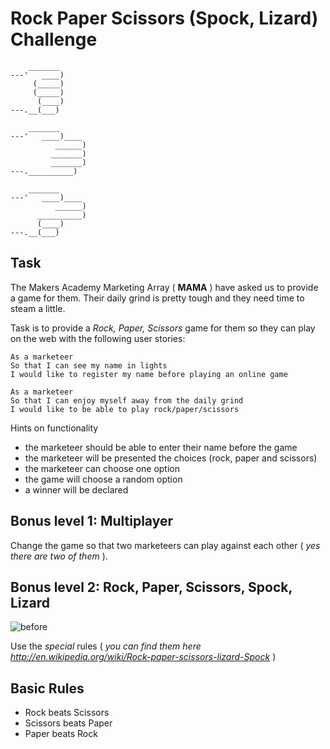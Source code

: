 # Rock Paper Scissors (Spock, Lizard) Challenge
```
    _______
---'   ____)
     (_____)
     (_____)
      (____)
---.__(___)

    _______
---'   ____)____
          ______)
         _______)
         _______)
---.__________)

    _______
---'   ____)____
          ______)
      __________)
      (____)
---.__(___)
```

Task
----

The Makers Academy Marketing Array ( **MAMA** ) have asked us to provide a game for them. Their daily grind is pretty tough and they need time to steam a little.

Task is to provide a _Rock, Paper, Scissors_ game for them so they can play on the web with the following user stories:

```
As a marketeer
So that I can see my name in lights
I would like to register my name before playing an online game

As a marketeer
So that I can enjoy myself away from the daily grind
I would like to be able to play rock/paper/scissors
```

Hints on functionality

- the marketeer should be able to enter their name before the game
- the marketeer will be presented the choices (rock, paper and scissors)
- the marketeer can choose one option
- the game will choose a random option
- a winner will be declared

## Bonus level 1: Multiplayer

Change the game so that two marketeers can play against each other ( _yes there are two of them_ ).

## Bonus level 2: Rock, Paper, Scissors, Spock, Lizard

![before](/images/rpsls2.png)

Use the _special_ rules ( _you can find them here http://en.wikipedia.org/wiki/Rock-paper-scissors-lizard-Spock_ )

## Basic Rules

- Rock beats Scissors
- Scissors beats Paper
- Paper beats Rock
